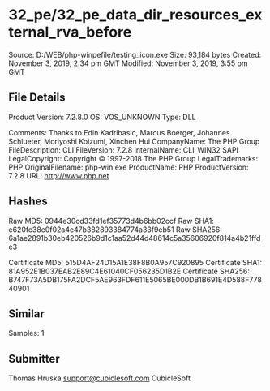 32_pe/32_pe_data_dir_resources_external_rva_before
==================================================

Source:  D:/WEB/php-winpefile/testing_icon.exe
Size:  93,184 bytes
Created:  November 3, 2019, 2:34 pm GMT
Modified:  November 3, 2019, 3:55 pm GMT

File Details
------------

Product Version:  7.2.8.0
OS:  VOS_UNKNOWN
Type:  DLL

Comments:  Thanks to Edin Kadribasic, Marcus Boerger, Johannes Schlueter, Moriyoshi Koizumi, Xinchen Hui
CompanyName:  The PHP Group
FileDescription:  CLI
FileVersion:  7.2.8
InternalName:  CLI_WIN32 SAPI
LegalCopyright:  Copyright © 1997-2018 The PHP Group
LegalTrademarks:  PHP
OriginalFilename:  php-win.exe
ProductName:  PHP
ProductVersion:  7.2.8
URL:  http://www.php.net

Hashes
------

Raw MD5:  0944e30cd33fd1ef35773d4b6bb02ccf
Raw SHA1:  e620fc38e0f02a4c47b382893384774a33f9eb51
Raw SHA256:  6a1ae2891b30eb420526b9d1c1aa52d44d48614c5a35606920f814a4b21ffde3

Certificate MD5:  515D4AF24D15A1E38F8B0A957C920895
Certificate SHA1:  81A952E1B037EAB2E89C4E61040CF056235D1B2E
Certificate SHA256:  B747F73A5DB175FA2DCF5AE963FDF611E5065BE000DB1B691E4D588F77840901

Similar
-------

Samples:  1


Submitter
---------

Thomas Hruska
support@cubiclesoft.com
CubicleSoft
